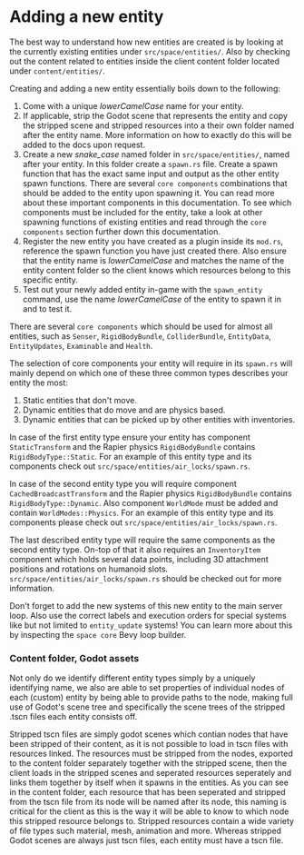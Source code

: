 # Adding a new entity

The best way to understand how new entities are created is by looking at the currently existing entities under `src/space/entities/`. Also by checking out the content related to entities inside the client content folder located under `content/entities/`.

Creating and adding a new entity essentially boils down to the following:
1. Come with a unique *lowerCamelCase* name for your entity.
2. If applicable, strip the Godot scene that represents the entity and copy the stripped scene and stripped resources into a their own folder named after the entity name. More information on how to exactly do this will be added to the docs upon request.
3. Create a new *snake_case* named folder in `src/space/entities/`, named after your entity. In this folder create a `spawn.rs` file. Create a spawn function that has the exact same input and output as the other entity spawn functions. There are several `core components` combinations that should be added to the entity upon spawning it. You can read more about these important components in this documentation. To see which components must be included for the entity, take a look at other spawning functions of existing entities and read through the `core components` section further down this documentation.
4. Register the new entity you have created as a plugin inside its `mod.rs`, reference the spawn function you have just created there. Also ensure that the entity name is *lowerCamelCase* and matches the name of the entity content folder so the client knows which resources belong to this specific entity.
5. Test out your newly added entity in-game with the `spawn_entity` command, use the name *lowerCamelCase* of the entity to spawn it in and to test it.

There are several `core components` which should be used for almost all entities, such as `Senser`, `RigidBodyBundle`, `ColliderBundle`, `EntityData`, `EntityUpdates`, `Examinable` and `Health`. 

The selection of core components your entity will require in its `spawn.rs` will mainly depend on which one of these three common types describes your entity the most:
1. Static entities that don't move.
2. Dynamic entities that do move and are physics based.
3. Dynamic entities that can be picked up by other entities with inventories.

In case of the first entity type ensure your entity has component `StaticTransform` and the Rapier physics `RigidBodyBundle` contains `RigidBodyType::Static`. For an example of this entity type and its components check out `src/space/entities/air_locks/spawn.rs`.

In case of the second entity type you will require component `CachedBroadcastTransform` and the Rapier physics `RigidBodyBundle` contains `RigidBodyType::Dynamic`. Also component `WorldMode` must be added and contain `WorldModes::Physics`. For an example of this entity type and its components please check out `src/space/entities/air_locks/spawn.rs`.

The last described entity type will require the same components as the second entity type. On-top of that it also requires an `InventoryItem` component which holds several data points, including 3D attachment positions and rotations on humanoid slots. `src/space/entities/air_locks/spawn.rs` should be checked out for more information.

Don't forget to add the new systems of this new entity to the main server loop. Also use the correct labels and execution orders for special systems like but not limited to `entity_update` systems! You can learn more about this by inspecting the `space core` Bevy loop builder.

### Content folder, Godot assets

Not only do we identify different entity types simply by a uniquely identifying name, we also are able to set properties of individual nodes of each (custom) entity by being able to provide paths to the node, making full use of Godot's scene tree and specifically the scene trees of the stripped .tscn files each entity consists off.

Stripped tscn files are simply godot scenes which contian nodes that have been stripped of their content, as it is not possible to load in tscn files with resources linked. The resources must be stripped from the nodes, exported to the content folder separately together with the stripped scene, then the client loads in the stripped scenes and seperated resources seperately and links them together by itself when it spawns in  the entities. 
As you can see in the content folder, each resource that has been seperated and stripped from the tscn file from its node will be named after its node, this naming is critical for the client as this is the way it will be able to know to which node this stripped resource belongs to. Stripped resources contain a wide variety of file types such material, mesh, animation and more. Whereas stripped Godot scenes are always just tscn files, each entity must have a tscn file.
